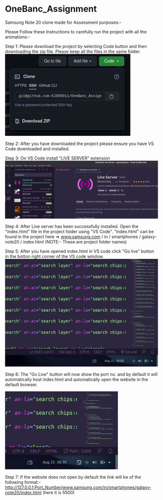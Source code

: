 # OneBanc_Assignment
Samsung Note 20 clone made for Assessment purposes:-

Please Follow these Instructions to carefully run the project with all the animations:-

Step 1: Please download the project by selecting Code button and then downloading the zip file. Please keep all the files in the same folder.
![](readme_images/img1.png)


Step 2: After you have downloaded the project please ensure you have VS Code downloaded and installed.


Step 3: On VS Code install "LIVE SERVER" extension 
![](readme_images/img2.png)


Step 4: After Live server has been successfully installed. Open the "index.html" file in the project folder using "VS Code".
       "index.html" can be found in the project here => www.samsung.com / in / smartphones / galaxy-note20 / index.html (NOTE:- These are project folder names)
 

Step 5: After you have opened index.html in VS code click "Go live" button in the botton right corner of the VS code window.
![](readme_images/img3.png)

Step 6: The "Go Live" button will now show the port no. and by default it will automatically host index.html and automatically open the website in the default browser.

![](readme_images/img4.png)

Step 7: If the website does not open by default the link will be of the following format:-
        http://127.0.0.1:Port_Number/www.samsung.com/in/smartphones/galaxy-note20/index.html (here it is 5500)
